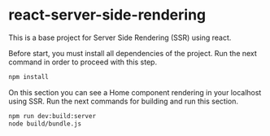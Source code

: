 # react-server-side-rendering
This is a base project for Server Side Rendering (SSR) using react.

Before start, you must install all dependencies of the project. Run the next command in order to proceed with this step.

```bash
npm install
```


On this section you can see a Home component rendering in your localhost using SSR. Run the next commands for building and run this section.

```bash
npm run dev:build:server
node build/bundle.js
```

